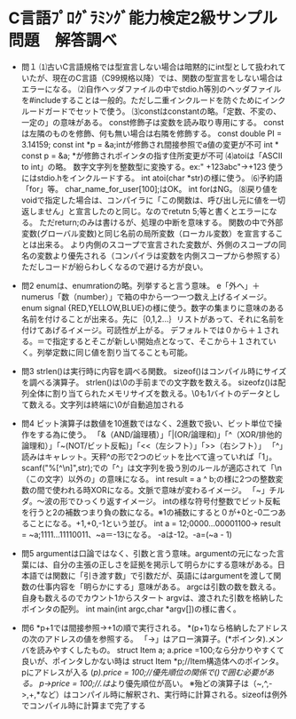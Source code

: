 # C言語ﾌﾟﾛｸﾞﾗﾐﾝｸﾞ能力検定2級サンプル問題　解答調べ
* 問１
⑴古いC言語規格では型宣言しない場合は暗黙的にint型として扱われていたが、現在のC言語（C99規格以降）では、関数の型宣言をしない場合はエラーになる。
⑵自作ヘッダファイルの中でstdio.h等別のヘッダファイルを#includeすることは一般的。ただし二重インクルードを防ぐためにインクルードガードでセットで使う。
⑶constはconstantの略。「定数、不変の、一定の」の意味がある。
const修飾子は変数を読み取り専用にする。
constは左隣のものを修飾、何も無い場合は右隣を修飾する。
const double PI = 3.14159;
const int *p = &a;intが修飾され間接参照でa値の変更が不可
int * const p = &a; *が修飾されポインタの指す住所変更が不可
⑷atoiは「ASCII to int」の略。
数字文字列を整数型に変換する。ex:" +123abc"→+123
使うにはstdio.hをインクルードする。
int atoi(char *str)の様に使う。
⑹予約語「for」等。
char_name_for_user[100];はOK。
int forはNG。
⑻戻り値をvoidで指定した場合は、コンパイラに「この関数は、呼び出し元に値を一切返しません」と宣言したのと同じ。なのでretutn 5;等と書くとエラーになる。
ただreturn;のみは書けるが、処理の中断を意味する。
関数の中で外部変数(グローバル変数)と同じ名前の局所変数（ローカル変数）を宣言することは出来る。
より内側のスコープで宣言された変数が、外側のスコープの同名の変数より優先される（コンパイラは変数を内側スコープから参照する）
ただしコードが紛らわしくなるので避ける方が良い。

* 問2
enumは、enumrationの略。列挙すると言う意味。
e「外へ」＋numerus「数（number）」で箱の中から一つ一つ数え上げるイメージ。
enum signal {RED,YELLOW,BLUE}の様に使う。数字の集まりに意味のある名前を付けることが出来る。先に｛0,1,2...｝リストがあって、それに名前を付けてあげるイメージ。可読性が上がる。
デフォルトでは０から＋１される。＝で指定するとそこが新しい開始点となって、そこから＋１されていく。列挙定数に同じ値を割り当てることも可能。

* 問3
strlen()は実行時に内容を調べる関数。
sizeof()はコンパイル時にサイズを調べる演算子。
strlen()は\0の手前までの文字数を数える。
sizeofz()は配列全体に割り当てられたメモリサイズを数える。\0も1バイトのデータとして数える。文字列は終端に\0が自動追加される

* 問4
ビット演算子は数値を10進数ではなく、2進数で扱い、ビット単位で操作をする為に使う。
「&（AND/論理積）」「|(OR/論理和)」「^（XOR/排他的論理和）」「~(NOT/ビット反転)」「<<（左シフト）」「>>（右シフト）」
「^」読みはキャレット。天秤^の形で2つのビットを比べて違っていれば「1」。
scanf("%[^\n]",str);での「^」は文字列を扱う別のルールが適応されて「\n（この文字）以外の」の意味になる。
int result = a ^ b;の様に2つの整数変数の間で使われる時XORになる。文脈で意味が変わるイメージ。
「~」チルダ。～波の形でひっくり返すイメージ。
intの様な符号付整数でビット反転を行うと2の補数つまり負の数になる。※1の補数にすると０が+0と-0二つあることになる。+1,+0,-1という並び。
int a = 12;0000...00001100→
result = ~a;1111...11110011、~a＝-13になる。
-aは-12。-a=(~a - 1)

* 問5
argumentは口論ではなく、引数と言う意味。argumentの元になった言葉には、自分の主張の正しさを証拠を掲示して明らかにする意味がある。日本語では関数に「引き渡す数」で引数だが、英語にはargumentを渡して関数の仕事内容を「明らかにする」意味がある。
argcは引数の数を数える。自身も数えるのでカウント1からスタート
argvは、渡された引数を格納したポインタの配列。
int main(int argc,char *argv[])の様に書く。

* 問6
*p+1では間接参照→+1の順で実行される。
*(p+1)なら格納したアドレスの次のアドレスの値を参照する。
「->」はアロー演算子。(*ポインタ).メンバを読みやすくしたもの。
struct Item a;
a.price =100;なら分かりやすくて良いが、ポインタしかない時は
struct Item *p;//Item構造体へのポインタ。pにアドレスが入る
(*p).price = 100;//優先順位の関係で()で囲む必要がある。
p->price = 100;//.は*より優先順位が高い。
※殆どの演算子は（~,^,->,+,*など）はコンパイル時に解釈され、実行時に計算される。sizeofは例外でコンパイル時に計算まで完了する